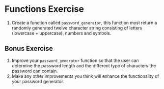 # Functions Exercise

1. Create a function called `password_generator`, this function must return a randomly generated twelve character string consisting of letters (lowercase + uppercase), numbers and symbols.

## Bonus Exercise

1. Improve your `password_generator` function so that the user can determine the password length and the different type of characters the password can contain.
2. Make any other improvements you think will enhance the functionality of your password generator.

